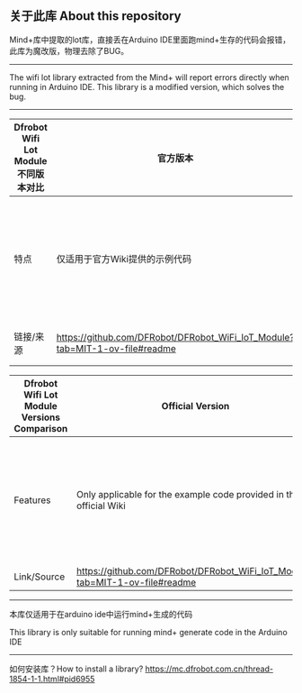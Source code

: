 ## **关于此库 About this repository** ##

Mind+库中提取的lot库，直接丢在Arduino IDE里面跑mind+生存的代码会报错，此库为魔改版，物理去除了BUG。

----------

The wifi lot library extracted from the Mind+ will report errors directly when running in Arduino IDE. This library is a modified version, which solves the bug.

----------

| Dfrobot Wifi Lot Module不同版本对比 | 官方版本                                                                            | Mind+版                                | Mind+魔改版                              |
| -------------------------- | ------------------------------------------------------------------------------- | ------------------------------------- | ------------------------------------- |
| 特点                         | 仅适用于官方Wiki提供的示例代码                                                               | **无法**运行官方Wiki提供的示例代码，**无法**在IDE中运行Mind+生存的代码 | **无法**运行官方Wiki提供的示例代码，**可以在IDE中运行Mind+生存的代码** |
| 链接/来源                      | https://github.com/DFRobot/DFRobot_WiFi_IoT_Module?tab=MIT-1-ov-file#readme     | 下载mind+提取                             | 本仓库                                   |


| Dfrobot Wifi Lot Module Versions Comparison | Official Version                                                                      | Mind+ Version                           | Mind+ Modified Version                       |
| ------------------------------------------- | ------------------------------------------------------------------------------------- | --------------------------------------- | -------------------------------------------- |
| Features                                    | Only applicable for the example code provided in the official Wiki                    | **Cannot** run the example code from the official Wiki, **cannot** run Mind+ code in IDE | **Cannot** run the example code from the official Wiki, **can run Mind+ code in IDE** |
| Link/Source                                 | https://github.com/DFRobot/DFRobot_WiFi_IoT_Module?tab=MIT-1-ov-file#readme           | Downloaded from Mind+                    | This repository                               |


----------
本库仅适用于在arduino ide中运行mind+生成的代码

This library is only suitable for running mind+ generate code in the Arduino IDE 

----------
如何安装库？How to install a library?
https://mc.dfrobot.com.cn/thread-1854-1-1.html#pid6955
